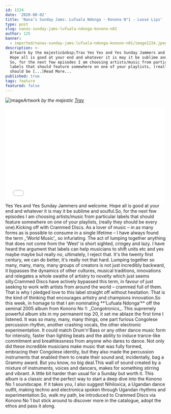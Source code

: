 ```yaml
---
id: 1224
date: '2020-08-02'
title: 'Nana’s Sunday Jams: Lufuala Ndonga - Konono N°1 - Loose Lips'
type: post
slug: nanas-sunday-jams-lufuala-ndonga-konono-n01
author: 125
banner:
  - imported/nanas-sunday-jams-lufuala-ndonga-konono-n01/image1224.jpeg
description: >-
  Artwork by the majestic&nbsp;Trav Yes Yes and Yes Sunday Jammers and welcome.
  Hope all is good at your end and whatever it is may it be sublime and soulful.
  So, for the next few episodes I am choosing artists/music from particular
  labels that should feature somewhere on one of your playlists, (really they
  should be [...]Read More...
published: true
tags: feature
featured: false
---
```

![image](../imported/nanas-sunday-jams-lufuala-ndonga-konono-n01/image1224.jpeg)_Artwork by the majestic [Trav](https://www.backdownwarchild.co.uk/)_

<iframe width='100%' height='300' scrolling='no' frameborder='no' allow='autoplay' src='//www.youtube.com/embed/dcwvEtg14Iw?wmode=opaque'></iframe>Yes Yes and Yes Sunday Jammers and welcome. Hope all is good at your end and whatever it is may it be sublime and soulful.So, for the next few episodes I am choosing artists/music from particular labels that should feature somewhere on one of your playlists, (really they should be every one).Kicking off with Crammed Discs. As a lover of music – in as many forms as is possible to consume in a single lifetime – I have always found the term _‘World Music’_ so infuriating. The act of lumping together anything that does not come from the ‘West’ is short sighted, cringey and lazy. I have heard the argument that labels can help musicians to shift units etc and yes maybe maybe but really no, ultimately, I reject that. It's the twenty first century, we can do better, it's really not that hard. Lumping together so many, many, many, many groups of creators is not just incredibly backward, it bypasses the dynamics of other cultures, musical traditions, innovations and relegates a whole swathe of artistry to novelty which just seems silly.Crammed Discs have actively bypassed this term, in favour of just seeking to work with artists from around the world – crammed full of them. That is why I pledged love to this label straight off without hesitation. That is the kind of thinking that encourages artistry and champions innovation.So this week, in homage to that I am nominating **‘Lufuala Ndonga’** off the seminal 2005 album from Konono No 1: _Congotronics_. This supremely powerful album sits in my permanent top 20, it set me ablaze the first time I listened. It was so many, many, many things, one part furious Congolese percussion rhythm, another crashing vocals, the other electronic experimentation. It could match Drum'n'Bass or any other dance music form for intensity, faster than lighting beats and the ability to induce trance-like commitment and breathlessness from anyone who dares to dance. Not only did these incredible musicians make music that was fully formed, embracing their Congolese identity, but they also made the percussion instruments that enabled them to create their sound and, incidentally, bag a Grammy award. But you know, no big deal.This wall of sound created by a mixture of instruments, voices and dancers, makes for something stirring and vibrant. A little bit harder than usual for a Sunday but worth it. This album is a classic and the perfect way to start a deep dive into the Konono No 1 soundscape. If it takes you, I also suggest Nihiloxica, a Ugandan dance outfit, making techno and electronica spoken through Ugandan rhythms and experimentation.So, walk my path, be introduced to Crammed Discs via Konono No 1 but stick around to discover more in the catalogue, adopt the ethos and pass it along.